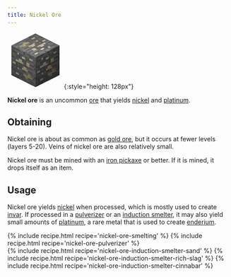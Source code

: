 ```yaml
---
title: Nickel Ore
---
```


![Nickel Ore](/assets/images/thermal-foundation/ore-nickel.png){:style="height: 128px"}


**Nickel ore** is an uncommon [ore](https://minecraft.gamepedia.com/Ore) that
yields [nickel](/docs/thermal-foundation/metals-and-alloys/nickel/) and
[platinum](/docs/thermal-foundation/metals-and-alloys/platinum/).


Obtaining
---------
Nickel ore is about as common as [gold
ore](https://minecraft.gamepedia.com/Gold_Ore), but it occurs at fewer levels
(layers 5-20). Veins of nickel ore are also relatively small.

Nickel ore must be mined with an [iron
pickaxe](https://minecraft.gamepedia.com/Pickaxe) or better. If it is mined, it
drops itself as an item.


Usage
-----
Nickel ore yields [nickel](/docs/thermal-foundation/metals-and-alloys/nickel/)
when processed, which is mostly used to create
[invar](/docs/thermal-foundation/metals-and-alloys/invar/). If processed in a
[pulverizer](/docs/thermal-expansion/machines/pulverizer/) or an [induction
smelter](/docs/thermal-expansion/machines/induction-smelter/), it may also yield
small amounts of [platinum](https://minecraft.gamepedia.com/Gold), a rare metal
that is used to create
[enderium](/docs/thermal-foundation/metals-and-alloys/enderium/).

<div>
{% include recipe.html recipe='nickel-ore-smelting' %}
{% include recipe.html recipe='nickel-ore-pulverizer' %}<br />
{% include recipe.html recipe='nickel-ore-induction-smelter-sand' %}
{% include recipe.html recipe='nickel-ore-induction-smelter-rich-slag' %}
{% include recipe.html recipe='nickel-ore-induction-smelter-cinnabar' %}
</div>
